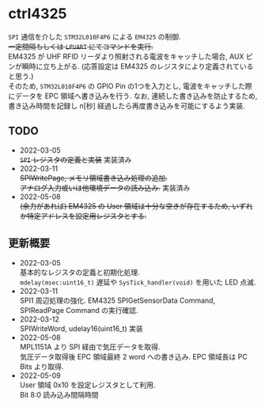 # ctrl4325
`SPI` 通信を介した `STM32L010F4P6` による `EM4325` の制御.  
~~一定間隔もしくは `LPUART` にてコマンドを実行.~~  
EM4325 が UHF RFID リーダより照射される電波をキャッチした場合, AUX ピンが瞬時に立ち上がる. (応答設定は EM4325 のレジスタにより定義されていると思う.)  
そのため, `STM32L010F4P6` の GPIO Pin の1つを入力とし, 電波をキャッチした際にデータを EPC 領域へ書き込みを行う.
なお, 連続した書き込みを防止するため, 書き込み時間を記録し n[秒] 経過したら再度書き込みを可能にするよう実装.


## TODO
* 2022-03-05  
  ~~`SPI` レジスタの定義と実装~~ 実装済み
* 2022-03-11  
  ~~SPIWritePage, メモリ領域書き込み処理の追加.  
  アナログ入力或いは他環境データの読み込み.~~ 実装済み
* 2022-05-08  
  ~~(余力があれば) EM4325 の User 領域は十分な空きが存在するため, いずれか特定アドレスを設定用レジスタとする.~~

## 更新概要
* 2022-03-05  
  基本的なレジスタの定義と初期化処理.  
  `mdelay(msec:uint16_t)` 遅延や `SysTick_handler(void)` を用いた LED 点滅.
* 2022-03-11  
  SPI1 周辺処理の強化. EM4325 SPIGetSensorData Command, SPIReadPage Command の実行確認.
* 2022-03-12  
  SPIWriteWord, udelay16(uint16_t) 実装
* 2022-05-08  
  MPL1151A より SPI 経由で気圧データを取得.  
  気圧データ取得後 EPC 領域最終 2 word への書き込み. EPC 領域長は PC Bits より取得.
* 2022-05-09  
  User 領域 0x10 を設定レジスタとして利用.  
  Bit 8:0 読み込み間隔時間

